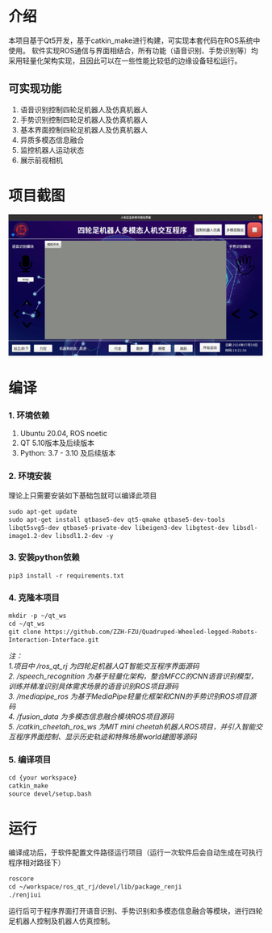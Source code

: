 # 介绍
本项目基于Qt5开发，基于catkin_make进行构建，可实现本套代码在ROS系统中使用。
软件实现ROS通信与界面相结合，所有功能（语音识别、手势识别等）均采用轻量化架构实现，且因此可以在一些性能比较低的边缘设备轻松运行。
## 可实现功能
1. 语音识别控制四轮足机器人及仿真机器人
2. 手势识别控制四轮足机器人及仿真机器人
3. 基本界面控制四轮足机器人及仿真机器人
4. 异质多模态信息融合
5. 监控机器人运动状态
6. 展示前视相机
# 项目截图
![多模态人机交互界面](https://github.com/ZZH-FZU/Four-Wheeled-Legged-Robots-Interaction-Interface/raw/master/gui.png)
# 编译
### 1. 环境依赖
1. Ubuntu 20.04, ROS noetic
2. QT 5.10版本及后续版本
3. Python: 3.7 - 3.10 及后续版本
### 2. 环境安装
理论上只需要安装如下基础包就可以编译此项目
```
sudo apt-get update
sudo apt-get install qtbase5-dev qt5-qmake qtbase5-dev-tools libqt5svg5-dev qtbase5-private-dev libeigen3-dev libgtest-dev libsdl-image1.2-dev libsdl1.2-dev -y
```
### 3. 安装python依赖
```
pip3 install -r requirements.txt
```
### 4. 克隆本项目
```
mkdir -p ~/qt_ws
cd ~/qt_ws
git clone https://github.com/ZZH-FZU/Quadruped-Wheeled-legged-Robots-Interaction-Interface.git
```
*注：*  
*1.项目中 /ros_qt_rj 为四轮足机器人QT智能交互程序界面源码*  
*2. /speech_recognition 为基于轻量化架构，整合MFCC的CNN语音识别模型，训练并精准识别具体需求场景的语音识别ROS项目源码*  
*3. /mediapipe_ros 为基于MediaPipe轻量化框架和CNN的手势识别ROS项目源码*  
*4. /fusion_data 为多模态信息融合模块ROS项目源码*  
*5. /catkin_cheetah_ros_ws 为MIT mini cheetah机器人ROS项目，并引入智能交互程序界面控制、显示历史轨迹和特殊场景world建图等源码*
### 5. 编译项目
```
cd {your workspace}
catkin_make
source devel/setup.bash
```
# 运行
编译成功后，于软件配置文件路径运行项目（运行一次软件后会自动生成在可执行程序相对路径下）
```
roscore
cd ~/workspace/ros_qt_rj/devel/lib/package_renji
./renjiui
```
运行后可于程序界面打开语音识别、手势识别和多模态信息融合等模块，进行四轮足机器人控制及机器人仿真控制。
